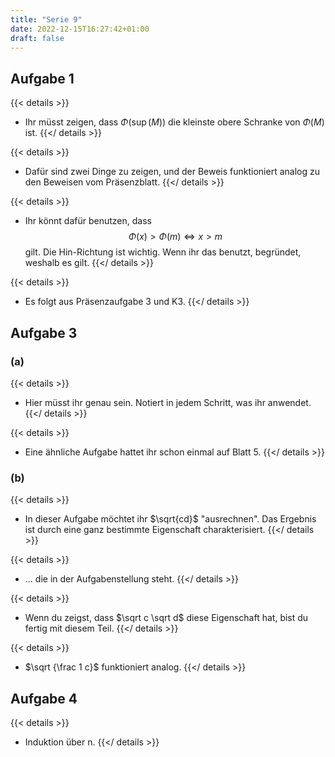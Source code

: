 ```yaml
---
title: "Serie 9"
date: 2022-12-15T16:27:42+01:00
draft: false
---
```


## Aufgabe 1

{{< details >}}
- Ihr müsst zeigen, dass $\Phi(\sup(M))$ die kleinste obere Schranke von $\Phi(M)$ ist.
{{</ details >}}

{{< details >}}
- Dafür sind zwei Dinge zu zeigen, und der Beweis funktioniert analog zu den Beweisen vom Präsenzblatt.
{{</ details >}}

{{< details >}}
- Ihr könnt dafür benutzen, dass
$$
\Phi(x) > \Phi(m)
\Leftrightarrow
x > m
$$
gilt. Die Hin-Richtung ist wichtig.
Wenn ihr das benutzt, begründet, weshalb es gilt.
{{</ details >}}

{{< details >}}
- Es folgt aus Präsenzaufgabe 3 und K3.
{{</ details >}}

## Aufgabe 3

### (a)

{{< details >}}
- Hier müsst ihr genau sein. Notiert in jedem Schritt, was ihr anwendet.
{{</ details >}}

{{< details >}}
- Eine ähnliche Aufgabe hattet ihr schon einmal auf Blatt 5.
{{</ details >}}

### (b)

{{< details >}}
- In dieser Aufgabe möchtet ihr $\sqrt{cd}$ "ausrechnen".
Das Ergebnis ist durch eine ganz bestimmte Eigenschaft charakterisiert.
{{</ details >}}

{{< details >}}
- ... die in der Aufgabenstellung steht.
{{</ details >}}

{{< details >}}
- Wenn du zeigst, dass $\sqrt c \sqrt d$ diese Eigenschaft hat, bist du fertig mit diesem Teil.
{{</ details >}}

{{< details >}}
- $\sqrt {\frac 1 c}$ funktioniert analog.
{{</ details >}}

## Aufgabe 4

{{< details >}}
- Induktion über n.
{{</ details >}}